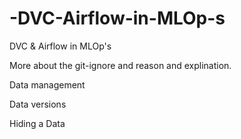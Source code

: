 # -DVC-Airflow-in-MLOp-s
 DVC &amp; Airflow in MLOp's

More about the git-ignore and reason and explination.

Data management

Data versions

Hiding a Data

